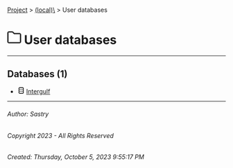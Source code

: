 #### 

[Project](../../index.md) > [(local)\\](../index.md) > User databases

# ![User](../../Images/folder32.png) User databases

---

## <a name="#databases"></a>Databases (1)

* ![Database](../../Images/Database.png) [Intergulf](Intergulf/index.md)


---

###### Author:  Sastry

###### Copyright 2023 - All Rights Reserved

###### Created: Thursday, October 5, 2023 9:55:17 PM

